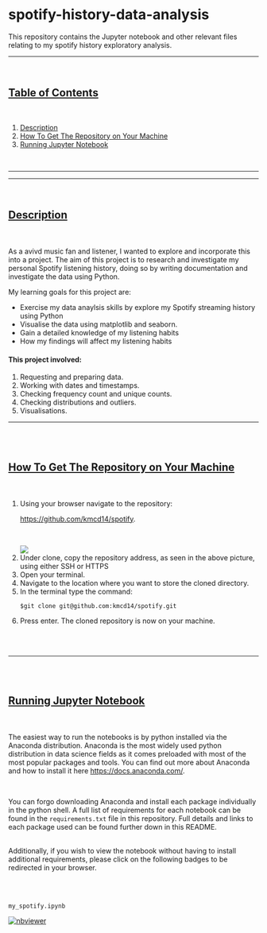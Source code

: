 # spotify-history-data-analysis
                                
This repository contains the Jupyter notebook and other relevant files relating to my spotify history exploratory analysis. 

---

<br>
<h2><u>Table of Contents</u></h2></summary>
<br>
  <ol>
    <li><a href='#Description'> Description</a></li>
    <li><a href="#Script">How To Get The Repository  on Your Machine</a></li>
    <li><a href="#Jupyter">Running Jupyter Notebook</a></li>
  </ol>
<br>

---

---

<br>
<h2><b><u><p id='Description'> Description</b></u></p></h2>
<br>

As a avivd music fan and listener, I wanted to explore and incorporate this into a project. The aim of this project is to research and investigate my personal Spotify listening history, doing so by writing documentation and investigate the data using Python.

My learning goals for this project are:

- Exercise my data anaylsis skills by explore my Spotify streaming history using Python
- Visualise the data using matplotlib and seaborn.
- Gain a detailed knowledge of my listening habits
- How my findings will affect my listening habits

#### This project involved:
1. Requesting and preparing data.
2. Working with dates and timestamps.
3. Checking frequency count and unique counts.
4. Checking distributions and outliers.
5. Visualisations.

---

<br><br>

<h2><b><u><p id='Script'> How To Get The Repository  on Your Machine</b></u></p></h2>
<br>
<ol>

<li>Using your browser navigate to the repository:  

https://github.com/kmcd14/spotify.

<br> </il>



<img src='images/repository.PNG'>


<br>


<li>Under clone, copy the repository address, as seen in the above picture, using either SSH or HTTPS</li>
<li> Open your terminal.</li>
<li> Navigate to the location where you want to store the cloned directory.</li>
<li>In the terminal type the command:


<br>

    $git clone git@github.com:kmcd14/spotify.git


</li>
<li>Press enter. The cloned repository is now on your machine.
</li>
</ol>

<br></br>

---
<br></br>
<h2><b><u><p id='Jupyter'>Running Jupyter Notebook</p></b></u></p></h2>

<br>

The easiest way to run the notebooks is by python installed via the Anaconda distribution. 
Anaconda is the most widely used python distribution in data science fields as it comes preloaded with most of the most popular packages and tools. You can find out more about Anaconda and how to install it here
  https://docs.anaconda.com/.

<br>

You can forgo downloading Anaconda and install each package individually in the python shell. A full list of requirements for each notebook can be found in the `requirements.txt` file in this repository. Full details and links to each package used can be found further down in this README. 

<br>
Additionally, if you wish to view the notebook without having to install additional requirements, please click on the following badges to be redirected in your browser. 

<br> </br>

`my_spotify.ipynb`

[![nbviewer](https://raw.githubusercontent.com/jupyter/design/master/logos/Badges/nbviewer_badge.svg)](https://nbviewer.org/github/kmcd14/spotify/blob/main/my_spotify.ipynb)
